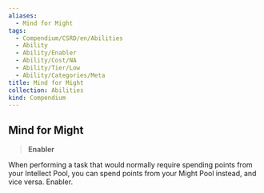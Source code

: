 ```yaml
---
aliases:
  - Mind for Might
tags:
  - Compendium/CSRD/en/Abilities
  - Ability
  - Ability/Enabler
  - Ability/Cost/NA
  - Ability/Tier/Low
  - Ability/Categories/Meta
title: Mind for Might
collection: Abilities
kind: Compendium
---
```

## Mind for Might  
>**Enabler**
  
When performing a task that would normally require spending points from your Intellect Pool, you can spend points from your Might Pool instead, and vice versa. Enabler.